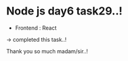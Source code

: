 # Node js day6 task29..!

* Frontend : React

-> completed this task..!

Thank you so much madam/sir..!